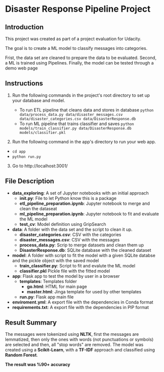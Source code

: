 # Disaster Response Pipeline Project

## Introduction
This project was created as part of a project evaluation for Udacity.

The goal is to create a ML model to classify messages into categories. 

Frist, the data set are cleaned to prepare the data to be evaluated. 
Second,  a ML is trained using Pipelines.
Finally, the model can be tested through a demo web page

## Instructions
1. Run the following commands in the project's root directory to set up your database and model.

    - To run ETL pipeline that cleans data and stores in database
        `python data/process_data.py data/disaster_messages.csv data/disaster_categories.csv data/DisasterResponse.db`
    - To run ML pipeline that trains classifier and saves
        `python models/train_classifier.py data/DisasterResponse.db models/classifier.pkl`

2. Run the following command in the app's directory to run your web app. 
- `cd app`
- `python run.py`

3. Go to http://localhost:3001/

## File Description

- **data_exploring**: A set of Jupyter notebooks with an initial approach
  - **__init__.py**: File to let Python know this is a package
  - **etl_pipeline_preparation.ipynb**: Jupyter notebook to merge and clean the dataseat
  - **ml_pipeline_preparation.ipynb**: Jupyter notebook to fit and evaluate the ML model
  - **test_cv**: Model definition using GripSearch
- **data**: A folder with the data set and the script to clean it up.
  - **disaster_categories.csv**: CSV with the categories
  - **disaster_messages.csv**: CSV with the messages
  - **process_data.py**: Scrip to merge datasets and clean them up
  - **DisasterResponse.db**: SQLite database with the cleaned dataset
- **model**: A folder with script to fit the model with a given SQLite databse and the pickle object with the saved model
  - **train_classifier.py**: Script to fit and evalute the ML model
  - **classifier.pkl** Pickle file with the fitted model
- **app**: Flask app to test the model by user in a browser
  - **templates**: Templates folder
    - **go.html**: HTML for main page
    - **master.html**: Jinga template for used by other templates
  - **run.py**: Flask app main file
- **enviroment.yml**: A export file with the dependencies in Conda format
- **requirements.txt**: A export file with the dependencies in PIP format

## Result Summary

The messages were tokenized using **NLTK**, first the messages are lemmatized, then only the ones with words (not punctuations or symbols) are selected and then, all "stop words" are removed.
The model was created using a **Scikit-Learn**, with a **TF-IDF** approach and classified using **Random Forest**. 

**The result was %90+ accuracy** 